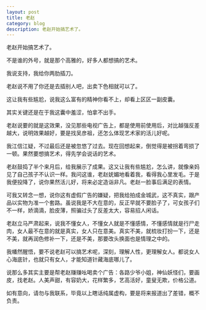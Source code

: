 ```yaml
---
layout: post
title: 老赵
category: blog
description: 老赵开始搞艺术了。
---
```

老赵开始搞艺术了。

不是谁的外号，就是那个高雅的，好多人都想搞的艺术。

我说支持，我给你两肋插刀。

老赵说不用了你还是去插别人吧，出卖下色相就可以了。

这让我有些尴尬，说我这么富有的精神你看不上，却看上区区一副皮囊。

其实关键还是在于我这囊中羞涩，怕拿不出手。

老赵说要的就是这效果，没见那些电视广告上，都是使用前使用后，对比越强反差越大，说明效果越好，要是找吴彦祖，还怎么体现艺术家的活儿好呢。

我江信江疑，不过最后还是被忽悠了过去。现在回想起来，倒觉得是被拐着弯损了一顿。果然要想搞艺术，得先学会说话的艺术。

老赵鼓捣了半个来月后，给我展示了成果。这又让我有些尴尬，怎么讲，就像亲妈见了自己孩子不认识一样。我问这谁，老赵妩媚地看着我，看得我心里发毛。于是我便投降了，说你果然活儿好，将来必定造诣非凡。老赵一脸事后满足的表情。

可我又转念一想，说你这有虚假广告的嫌疑，把我给拍成金城武，这不真实，跟产品以实物为准一个套路。虽说我是不大在意的，反正早就不要脸子了，可女孩子们不一样，娇滴滴，脸皮薄，照骗过头了反差太大，容易招人闲话。

老赵立马严肃起来，说我不懂女人，不懂女人就是不懂感情，不懂感情就是行尸走肉，女人最不在意的就是真实，女人只在意美。真实不美，就梳妆打扮一下，还是不美，就再润色修补一下，还是不美，那要改头换面也是情理之中的。

我幡然醒悟，要不说老赵可以搞艺术呢，深刻，理解人性，更理解女人。都说女人心海底针，也就只有女人，才能知道针藏海底哪儿了。

说那么多其实主要是帮老赵赚赚吆喝卖个广告：各路少爷小姐，神仙妖怪们，要画皮，找老赵。人美声甜，有容奶大，花样繁多，艺高活好，童叟无欺，价格公道。

如有意向，请勿与我联系，毕竟以上瞎话纯属虚构，要是将来报道出了差错，概不负责。
